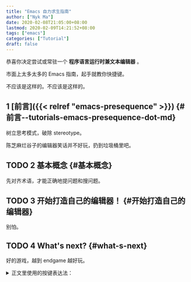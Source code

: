 ```yaml
---
title: "Emacs 自力求生指南"
author: ["Nyk Ma"]
date: 2020-02-08T21:05:00+08:00
lastmod: 2020-02-09T14:21:52+08:00
tags: ["emacs"]
categories: ["Tutorial"]
draft: false
---
```


恭喜你决定尝试或常驻一个 **程序语言运行时兼文本编辑器** 。

市面上太多太多的 Emacs 指南，起手就教你快捷键。

不应该是这样的。不应该是这样的。


## <span class="section-num">1</span> [前言]({{< relref "emacs-presequence" >}}) {#前言--tutorials-emacs-presequence-dot-md}

树立思考模式，破除 stereotype。

陈芝麻烂谷子的编辑器笑话并不好玩，扔到垃圾桶里吧。


## <span class="org-todo todo TODO">TODO</span> <span class="section-num">2</span> 基本概念 {#基本概念}

先对齐术语，才能正确地提问题和搜问题。


## <span class="org-todo todo TODO">TODO</span> <span class="section-num">3</span> 开始打造自己的编辑器！ {#开始打造自己的编辑器}

别怕。


## <span class="org-todo todo TODO">TODO</span> <span class="section-num">4</span> What's next? {#what-s-next}

好的游戏，越到 endgame 越好玩。

<details>
<summary>
正文里使用的按键表达法：
</summary>
<p class="details">

`C-g`
: `Ctrl + g`

`C-x C-s`
: 按下 Ctrl，按 x，按 s，松开 Ctrl

`C-c C-e l o`
: 按下 Ctrl，按 c，按 e，松开 Ctrl，按 l，按 o

`C-M-b`
: 按下 Ctrl 和 Alt (Meta)，按 b，松开 Ctrl 和 Alt

`C-h P org RET`
: `Ctrl+h` ，然后按大写 `P` （ `Shift + p` ），然后打入 `org` ，回车
</p>
</details>
